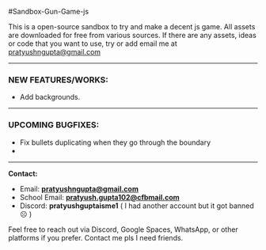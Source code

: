 #Sandbox-Gun-Game-js

This is a open-source sandbox to try and make a decent js game. All assets are downloaded for free from various sources. If there are any assets, ideas or code that you want to use, try or add email me at [pratyushngupta@gmail.com](mailto:pratyushngupta@gmail.com)

---

### NEW FEATURES/WORKS:

- Add backgrounds.

---

### UPCOMING BUGFIXES:

- Fix bullets duplicating when they go through the boundary
- 
---

**Contact:**  
- Email: **pratyushngupta@gmail.com**
- School Email: **pratyush.gupta102@cfbmail.com**
- Discord: **pratyushguptaisme1** ( I had another account but it got banned ☹️ )

Feel free to reach out via Discord, Google Spaces, WhatsApp, or other platforms if you prefer.
Contact me pls I need friends.